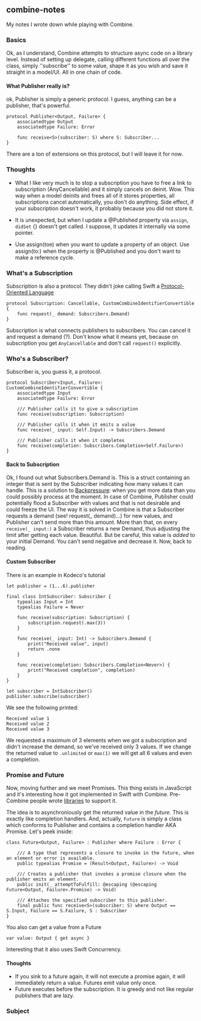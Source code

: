 ## combine-notes

My notes I wrote down while playing with Combine.

### Basics

Ok, as I understand, Combine attempts to structure async code on a library level. Instead of setting up delegate, calling different functions all over the class, simply ''subscribe''
to some value, shape it as you wish and save it straight in a model/UI. All in one chain of code.

#### What Publisher really is?

ok, Publisher is simply a generic protocol. I guess, anything can be a publisher, that's powerful.

    protocol Publisher<Output, Failure> {
        associatedtype Output
        associatedtype Failure: Error

        func receive<S>(subscriber: S) where S: Subscriber...
    }

There are a ton of extensions on this protocol, but I will leave it for now.

### Thoughts

- What I like very much is to stop a subscription you have to free a link to subscription (AnyCancellable) and it simply cancels on deinit. Wow. 
This way when a model deinits and frees all of it stores properties, all subscriptions cancel automatically, you don't do anything.
Side effect, if your subscription doesn't work, it probably because you did not store it.

- It is unexpected, but when I update a @Published property via `assign`, `didSet` {} doesn't get called. I suppose, it updates it internally via some pointer.

- Use assign(to:on:) when you want to update a property of an object. Use assign(to:) when the property is @Published and you don't want to make a reference cycle.

### What's a Subscription

Subscription is also a protocol. They didn't joke calling Swift a [Protocol-Oriented Language](https://developer.apple.com/videos/play/wwdc2015/408/)

    protocol Subscription: Cancellable, CustomCombineIdentifierConvertible {
        func request(_ demand: Subscribers.Demand)
    }

Subscription is what connects publishers to subscribers. You can cancel it and request a demand (?). Don't know what it means yet, 
because on subscription you get `AnyCancellable` and don't call `request()` explicitly.

### Who's a Subscriber?

Subscriber is, you guess it, a protocol. 

    protocol Subscriber<Input, Failure>: CustomCombineIdentifierConvertible {
        associatedtype Input
        associatedtype Failure: Error

        /// Publisher calls it to give a subscription 
        func receive(subscription: Subscription)

        /// Publisher calls it when it emits a value
        func receive(_ input: Self.Input) -> Subscribers.Demand

        /// Publisher calls it when it completes
        func receive(completion: Subscribers.Completion<Self.Failure>)
    }

#### Back to Subscription

Ok, I found out what Subscribers.Demand is. This is a struct containing an integer that is sent by the Subscriber indicating how many values it can handle. 
This is a solution to [Backpressure](https://medium.com/@jayphelps/backpressure-explained-the-flow-of-data-through-software-2350b3e77ce7): when you get more data 
than you could possibly process at the moment. In case of Combine, Publisher could potentially flood a Subscriber with values and that is not desirable and could freeze the UI. 
The way it is solved in Combine is that a Subscriber requests a demand (see! request(_ demand)...) for new values, and Publisher can't send more than this amount. More than that,
on every `receive(_ input:)` a Subscriber returns a new Demand, thus adjusting the limit after getting each value. Beautiful. But be careful, this value is *added* 
to your initial Demand. You can't send negative and decrease it.
Now, back to reading.

#### Custom Subscriber

There is an example in Kodeco's tutorial

    let publisher = (1...6).publisher
    
    final class IntSubscriber: Subscriber {
        typealias Input = Int
        typealias Failure = Never
        
        func receive(subscription: Subscription) {
            subscription.request(.max(3))
        }
        
        func receive(_ input: Int) -> Subscribers.Demand {
            print("Received value", input)
            return .none
        }
        
        func receive(completion: Subscribers.Completion<Never>) {
            print("Received completion", completion)
        }
    }
    
    let subscriber = IntSubscriber()
    publisher.subscribe(subscriber)

We see the following printed:

    Received value 1
    Received value 2
    Received value 3

We requested a maximum of 3 elements when we got a subscription and didn't increase the demand, so we've received only 3 values. If we change the returned value to
`.unlimited` or `max(1)` we will get all 6 values and even a completion.

### Promise and Future

Now, moving further and we meet Promises. This thing exists in JavaScript and it's interesting how it got implemented in Swift with Combine. 
Pre-Combine people wrote [libraries](https://github.com/khanlou/Promise) to support it.

The idea is to asynchroniously get the returned value in the *future*. This is exactly like completion handlers. And, actually, 
`Future` is simply a class which conforms to Publisher and contains a completion handler AKA Promise. Let's peek inside:

    class Future<Output, Failure> : Publisher where Failure : Error {

        /// A type that represents a closure to invoke in the future, when an element or error is available.
        public typealias Promise = (Result<Output, Failure>) -> Void

        /// Creates a publisher that invokes a promise closure when the publisher emits an element.
        public init(_ attemptToFulfill: @escaping (@escaping Future<Output, Failure>.Promise) -> Void)

        /// Attaches the specified subscriber to this publisher.
        final public func receive<S>(subscriber: S) where Output == S.Input, Failure == S.Failure, S : Subscriber
    }

You also can get a value from a Future

    var value: Output { get async }

Interesting that it also uses Swift Concurrency.

#### Thoughts

- If you sink to a future again, it will not execute a promise again, it will immediately return a value. Futures emit value only once.
- Future executes before the subscription. It is greedy and not like regular publishers that are lazy.

### Subject
